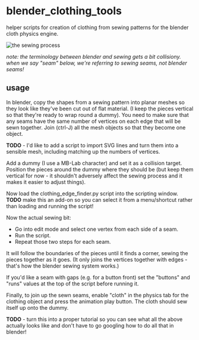 # blender_clothing_tools
helper scripts for creation of clothing from sewing patterns for the blender cloth physics engine.

![the sewing process](sewing.png)

*note: the terminology between blender and sewing gets a bit collisiony.  when we say "seam" below, we're referring to sewing seams, not blender seams!*


## usage
In blender, copy the shapes from a sewing pattern into planar meshes so they look like they've been cut out of flat material.  (I keep the pieces vertical so that they're ready to wrap round a dummy).
You need to make sure that any seams have the same number of vertices on each edge that will be sewn together.
Join (ctrl-J) all the mesh objects so that they become one object.

**TODO** - I'd like to add a script to import SVG lines and turn them into a sensible mesh, including matching up the numbers of vertices.

Add a dummy (I use a MB-Lab character) and set it as a collision target.
Position the pieces around the dummy where they should be (but keep them vertical for now - it shouldn't adversely affect the sewing process and it makes it easier to adjust things).

Now load the clothing_edge_finder.py script into the scripting window.
**TODO** make this an add-on so you can select it from a menu/shortcut rather than loading and running the script!

Now the actual sewing bit:

- Go into edit mode and select one vertex from each side of a seam.
- Run the script.
- Repeat those two steps for each seam.

It will follow the boundaries of the pieces until it finds a corner, sewing the pieces together as it goes.  (It only joins the vertices together with edges - that's how the blender sewing system works.)

If you'd like a seam with gaps (e.g. for a button front) set the "buttons" and "runs" values at the top of the script before running it.

Finally, to join up the sewn seams, enable "cloth" in the physics tab for the clothing object and press the animation play button.  The cloth should sew itself up onto the dummy.

**TODO** - turn this into a proper tutorial so you can see what all the above actually looks like and don't have to go googling how to do all that in blender!
